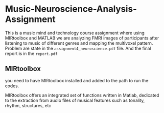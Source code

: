 # Music-Neuroscience-Analysis-Assignment

This is a music mind and technology course assignment where using MIRtoolbox and MATLAB we are analyzing FMRI images of participants after listening to music of different genres and mapping the multivoxel pattern. 
Problem are state in the `assignment4_neuroscience.pdf` file. And the final report is in the `report.pdf`


## MIRtoolbox
you need to have MIRtoolbox installed and added to the path to run the codes. 

  MIRtoolbox offers an integrated set of functions written in Matlab, dedicated to the extraction from audio files of musical features such as tonality, rhythm,      structures, etc

